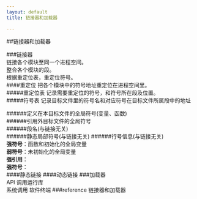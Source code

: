 ```yaml
---
layout: default
title: 链接器和加载器

---
```


##链接器和加载器   

###链接器   
链接各个模块至同一个进程空间。   
整合各个模块的段。   
根据重定位表，重定位符号。    
####重定位
把各个模块中的符号地址重定位在进程空间里。   
#####重定位表
记录需要重定位的符号，和符号所在段及位置。   
#####符号表
记录目标文件里的符号名和对应符号在目标文件所属段中的地址    

######定义在本目标文件的全局符号(变量、函数)    
######引用外目标文件的全局符号    
######段名(与链接无关)    
######静态局部符号(与链接无关)
######行号信息(与链接无关)    
**强符号**：函数和初始化的全局变量      
**弱符号**：未初始化的全局变量     
**强引用**：   
**强符号**：    
####静态链接
####动态链接
###加载器   
API 调用运行库   
系统调用 软件终端
###reference
链接器和加载器